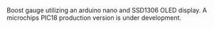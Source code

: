 Boost gauge utilizing an arduino nano and SSD1306 OLED display. A microchips PIC18 production version is under development.
